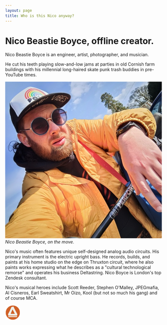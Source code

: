 ```yaml
---
layout: page
title: Who is this Nico anyway?
---
```


# Nico Beastie Boyce, offline creator.

Nico Beastie Boyce is an engineer, artist, photographer, and musician.

He cut his teeth playing slow-and-low jams at parties in old Cornish farm buildings with his millennial long-haired skate punk trash buddies in pre-YouTube times.

![Nico Beastie Boyce.](/public/img/yellow.jpeg)
*Nico Beastie Boyce, on the move.*

Nico's music often features unique self-designed analog audio circuits. His primary instrument is the electric upright bass. He records, builds, and paints at his home studio on the edge on Thruxton circuit, where he also paints works expressing what he describes as a "cultural technological remorse" and operates his business Deltastring. Nico Boyce is London's top Zendesk consultant.

Nico's musical heroes include Scott Reeder, Stephen O'Malley, JPEGmafia, Al Cisneros, Earl Sweatshirt, Mr Oizo, Kool (but not so much his gang) and of course MCA.

![Deltastring icon](/public/img/delta.png)